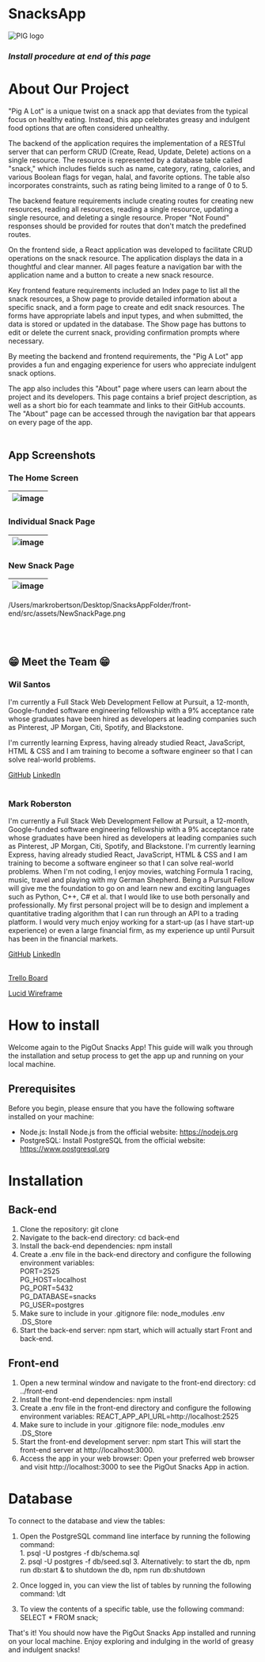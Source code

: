 # SnacksApp
![PIG logo](front-end/src/assets/PigAlot.png)

### *Install procedure at end of this page* 

# **About Our Project** 

<!-- <img src="../front-end/src/assets/PigAlot.png" alt="PIG logo" > -->

<!-- <a href="https://NETLIFY LINK" target="_blank">Click here - PigALot App</a> -->

"Pig A Lot" is a unique twist on a snack app that deviates from the typical focus on healthy eating. Instead, this app celebrates greasy and indulgent food options that are often considered unhealthy.
 
The backend of the application requires the implementation of a RESTful server that can perform CRUD (Create, Read, Update, Delete) actions on a single resource. The resource is represented by a database table called "snack," which includes fields such as name, category, rating, calories, and various Boolean flags for vegan, halal, and favorite options. The table also incorporates constraints, such as rating being limited to a range of 0 to 5.
                
The backend feature requirements include creating routes for creating new resources, reading all resources, reading a single resource, updating a single resource, and deleting a single resource. Proper "Not Found" responses should be provided for routes that don't match the predefined routes.
               
On the frontend side, a React application was developed to facilitate CRUD operations on the snack resource. The application displays the data in a thoughtful and clear manner. All pages feature a navigation bar with the application name and a button to create a new snack resource.
                 
Key frontend feature requirements included an Index page to list all the snack resources, a Show page to provide detailed information about a specific snack, and a form page to create and edit snack resources. The forms have appropriate labels and input types, and when submitted, the data is stored or updated in the database. The Show page has buttons to edit or delete the current snack, providing confirmation prompts where necessary.
             
By meeting the backend and frontend requirements, the "Pig A Lot" app provides a fun and engaging experience for users who appreciate indulgent snack options.
          
The app also includes this "About" page where users can learn about the project and its developers. This page contains a brief project description, as well as a short bio for each teammate and links to their GitHub accounts. The "About" page can be accessed through the navigation bar that appears on every page of the app.
<br></br>

## App Screenshots

<!-- <img src="./public/homescreen.png" alt="Screenshot a" width="68%" title="The Home Screen"> -->
### The Home Screen

| ![image](./front-end/src/assets/HomeScreen.png "The Home Screen") |
|-|


### Individual Snack Page

| ![image](./front-end/src/assets/IndividualSnack.png "Individual Snack Page") |
|-|


### New Snack Page

| ![image](./front-end/src/assets/NewSnackPage.png "New Snack Page") |
|-|

/Users/markrobertson/Desktop/SnacksAppFolder/front-end/src/assets/NewSnackPage.png

<br></br>
## 😁 Meet the Team 😁

### Wil Santos

I'm currently a Full Stack Web Development Fellow at Pursuit, a 12-month, Google-funded software engineering fellowship with a 9% acceptance rate whose graduates have been hired as developers at leading companies such as Pinterest, JP Morgan, Citi, Spotify, and Blackstone.
    
I'm currently learning Express, having already studied React, JavaScript, HTML & CSS and I am training to become a software engineer so that I can solve real-world problems.

<!-- [GitHub](https://github.com/Wilsantos1975){:target="_blank rel="noopener"} -->
<a href="https://github.com/Wilsantos1975" target="_blank">GitHub</a>
<a href="https://www.linkedin.com/in/fausto-wilghen-santos-9083a9112" target="_blank">LinkedIn</a>
<br></br>

### Mark Roberston

I'm currently a Full Stack Web Development Fellow at Pursuit, a 12-month, Google-funded software engineering fellowship with a 9% acceptance rate whose graduates have been hired as developers at leading companies such as Pinterest, JP Morgan, Citi, Spotify, and Blackstone. I'm currently learning Express, having already studied React, JavaScript, HTML & CSS and I am training to become a software engineer so that I can solve real-world problems. When I'm not coding, I enjoy movies, watching Formula 1 racing, music, travel and playing with my German Shepherd. Being a Pursuit Fellow will give me the foundation to go on and learn new and exciting languages such as Python, C++, C# et al. that I would like to use both personally and professionally. My first personal project will be to design and implement a quantitative trading algorithm that I can run through an API to a trading platform. I would very much enjoy working for a start-up (as I have start-up experience) or even a large financial firm, as my experience up until Pursuit has been in the financial markets.


<a href="https://github.com/MarkRobertson67" target="_blank">GitHub</a>
<a href="https://www.linkedin.com/in/mark-robertson-ny-uk" target="_blank">LinkedIn</a>
<br></br>

<a href="https://trello.com/invite/b/q3MjafJY/ATTI5ec278cb24bf01d48f6285b2ddf24ce9D74B7E3C/snacks-simple-project-board" target="_blank">Trello Board</a>


<a href="https://lucid.app/lucidchart/b4a7f661-b0e1-4ae8-b8d8-744fc2f7ca0d/edit?viewport_loc=-387%2C-17%2C2736%2C1355%2C0_0&invitationId=inv_cc436efd-3923-431e-8c96-ff955f0cb6d6" target="_blank">Lucid Wireframe</a>

# **How to install** 

Welcome again to the PigOut Snacks App! This guide will walk you through the installation and setup process to get the app up and running on your local machine.

## **Prerequisites**

Before you begin, please ensure that you have the following software installed on your machine:

- Node.js: Install Node.js from the official website: https://nodejs.org
- PostgreSQL: Install PostgreSQL from the official website: https://www.postgresql.org

# **Installation**

## **Back-end**

1.  Clone the repository:   git clone <repository URL>
2.  Navigate to the back-end directory: cd back-end
3.  Install the back-end dependencies:  npm install
4.  Create a .env file in the back-end directory and configure the following environment variables: <br>
PORT=2525<br>
PG_HOST=localhost<br>
PG_PORT=5432<br>
PG_DATABASE=snacks<br>
PG_USER=postgres<br>
5.  Make sure to include in your .gitignore file:   node_modules
.env
.DS_Store
5.  Start the back-end server:  npm start, which will actually start Front and back-end.


## **Front-end**

1.  Open a new terminal window and navigate to the front-end directory: cd ../front-end
2.  Install the front-end dependencies: npm install
3.  Create a .env file in the front-end directory and configure the following environment variables: REACT_APP_API_URL=http://localhost:2525
4.  Make sure to include in your .gitignore file:   node_modules
.env
.DS_Store
5.  Start the front-end development server: npm start
This will start the front-end server at http://localhost:3000.
6.  Access the app in your web browser: Open your preferred web browser and visit http://localhost:3000 to see the PigOut Snacks App in action.

# **Database**

To connect to the database and view the tables:

1.  Open the PostgreSQL command line interface by running the following command:   
        1.  psql -U postgres -f db/schema.sql<br>
        2.  psql -U postgres -f db/seed.sql
        3.  Alternatively: to start the db, npm run db:start & to shutdown the db, npm run db:shutdown




2.  Once logged in, you can view the list of tables by running the following command: \dt
3.  To view the contents of a specific table, use the following command:    SELECT * FROM snack;

That's it! You should now have the PigOut Snacks App installed and running on your local machine. Enjoy exploring and indulging in the world of greasy and indulgent snacks!


